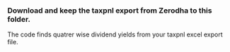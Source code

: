 ### Download and keep the taxpnl export from Zerodha to this folder.

The code finds quatrer wise dividend yields from your taxpnl excel export file. 